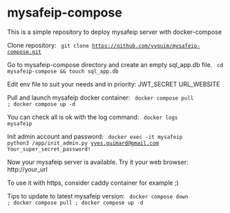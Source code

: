 # mysafeip-compose

This is a simple repository to deploy mysafeip server with docker-compose

Clone repository:
<code>
git clone https://github.com/yvguim/mysafeip-compose.git
</code>

Go to mysafeip-compose directory and create an empty sql_app.db file.
<code>
cd mysafeip-compose && touch sql_app.db
</code>
  
Edit env file to suit your needs and in priority:
JWT_SECRET
URL_WEBSITE

Pull and launch mysafeip docker container:
<code>
docker compose pull ; docker compose up -d
</code>

You can check all is ok with the log command:
<code>
docker logs mysafeip 
</code>

Init admin account and password:
<code>
docker exec -it mysafeip python3 /app/init_admin.py yves.guimard@gmail.com Your_super_secret_password!
</code>

Now your mysafeip server is available. Try it your web browser: http://your_url

To use it with https, consider caddy container for example ;)

Tips to update to latest mysafeip version:
<code>
docker compose down ; docker compose pull ; docker compose up -d
</code>
